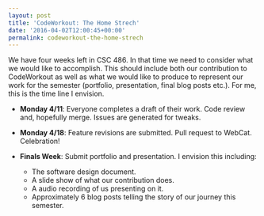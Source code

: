 ```yaml
---
layout: post
title: 'CodeWorkout: The Home Strech'
date: '2016-04-02T12:00:45+00:00'
permalink: codeworkout-the-home-strech
---
```

We have four weeks left in CSC 486. In that time we need to consider what we would like to accomplish. This should include both our contribution to CodeWorkout as well as what we would like to produce to represent our work for the semester (portfolio, presentation, final blog posts etc.).  For me, this is the time line I envision.

 - __**Monday 4/11**__: Everyone completes a draft of their work. Code review and, hopefully merge. Issues are generated for tweaks.

 - __**Monday 4/18**__: Feature revisions are submitted. Pull request to WebCat. Celebration!

 - __**Finals Week**__: Submit portfolio and presentation. I envision this including:
     - The software design document.
     - A slide show of what our contribution does.
     - A audio recording of us presenting on it.
     - Approximately 6 blog posts telling the story of our journey this semester.
